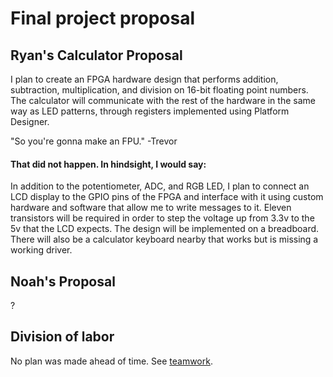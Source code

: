 # Final project proposal

## Ryan's Calculator Proposal
I plan to create an FPGA hardware design that performs addition, subtraction, multiplication, and division on
16-bit floating point numbers. The calculator will communicate with the rest of the hardware in the same way as
LED patterns, through registers implemented using Platform Designer.

"So you're gonna make an FPU." -Trevor

#### That did not happen. In hindsight, I would say:
In addition to the potentiometer, ADC, and RGB LED, I plan to connect an LCD display to the GPIO pins of the FPGA
and interface with it using custom hardware and software that allow me to write messages to it. Eleven transistors
will be required in order to step the voltage up from 3.3v to the 5v that the LCD expects. The design will be
implemented on a breadboard. There will also be a calculator keyboard nearby that works but is missing a working
driver.

## Noah's Proposal
?

## Division of labor
No plan was made ahead of time. See [teamwork](teamwork.md).
